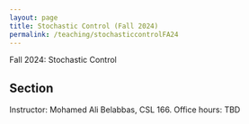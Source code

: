 ```yaml
---
layout: page
title: Stochastic Control (Fall 2024)
permalink: /teaching/stochasticcontrolFA24
---
```


Fall 2024: Stochastic Control

## Section
Instructor: Mohamed Ali Belabbas, CSL 166.
Office hours: TBD
